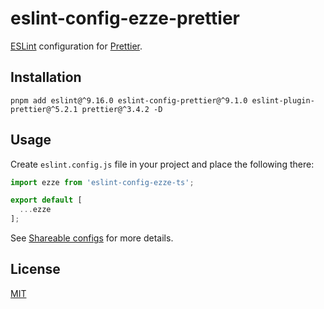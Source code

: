 # eslint-config-ezze-prettier

[ESLint](http://eslint.org/) configuration for [Prettier](https://prettier.io/).

## Installation

```
pnpm add eslint@^9.16.0 eslint-config-prettier@^9.1.0 eslint-plugin-prettier@^5.2.1 prettier@^3.4.2 -D
```

## Usage

Create `eslint.config.js` file in your project and place the following there:

```typescript
import ezze from 'eslint-config-ezze-ts';

export default [
  ...ezze
];
```
    
See [Shareable configs](https://eslint.org/docs/latest/extend/shareable-configs) for more details.

## License

[MIT](LICENSE.md)
